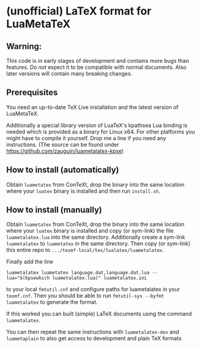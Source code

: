 # (unofficial) LaTeX format for LuaMetaTeX

## Warning:
This code is in early stages of development and contains more bugs than features. _Do not_ expect it to be compatible with normal documents. Also later versions will contain many breaking changes.

## Prerequisites
You need an up-to-date TeX Live installation and the latest version of LuaMetaTeX.

Additionally a special library version of LuaTeX's kpathsea Lua binding is needed which is provided as a binary for Linux x64. For other platforms you might have to compile it yourself. Drop me a line if you need any instructions. (The source can be found under https://github.com/zauguin/luametalatex-kpse)

## How to install (automatically)
Obtain `luametatex` from ConTeXt, drop the binary into the same location where your `luatex` binary is installed and then run `install.sh`.

## How to install (manually)
Obtain `luametatex` from ConTeXt, drop the binary into the same location where your `luatex` binary is installed and copy (or sym-link) the file `luametalatex.lua` into the same directory. Additionally create a sym-link `luametalatex` to `luametatex` in the same directory. Then copy (or sym-link) this entire repo to `.../texmf-local/tex/lualatex/luametalatex`. 

Finally add the line
```
luametalatex luametatex language.dat,language.dat.lua --lua="$(kpsewhich luametalatex.lua)" luametalatex.ini
```
to your local `fmtutil.cnf` and configure paths for luametalatex in your `texmf.cnf`. Then you should be able to run `fmtutil-sys --byfmt luametalatex` to generate the format.

If this worked you can built (simple) LaTeX documents using the command `luametalatex`.

You can then repeat the same instructions with `luametalatex-dev` and `luametaplain` to also get access to development and plain TeX formats
